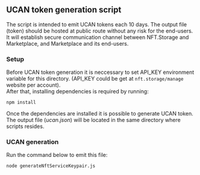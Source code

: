 ## UCAN token generation script

The script is intended to emit UCAN tokens each 10 days. The output file (token) should be hosted at public route without any risk for the end-users. It will establish secure communication channel between NFT.Storage and Marketplace, and Marketplace and its end-users.

### Setup

Before UCAN token generation it is neccessary to set API_KEY environment variable for this directory. (API_KEY could be get at `nft.storage/manage` website per account).  
After that, installing dependencies is required by running:

```
npm install
```

Once the dependencies are installed it is possible to generate UCAN token. The output file (_ucan.json_) will be located in the same directory where scripts resides.

### UCAN generation

Run the command below to emit this file:

```
node generateNftServiceKeypair.js
```
